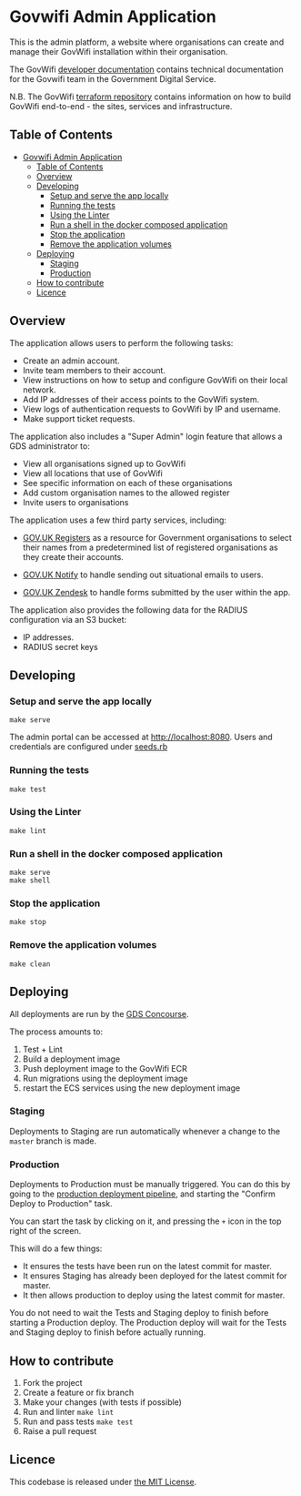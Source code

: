 # Govwifi Admin Application

This is the admin platform, a website where organisations can create and manage their GovWifi installation within their organisation.

The GovWifi [developer documentation][dev-docs] contains technical documentation for the Govwifi team in the Government Digital Service.

N.B. The GovWifi [terraform repository][terraform-repo] contains information on how to build GovWifi end-to-end - the sites, services and infrastructure.

## Table of Contents

- [Govwifi Admin Application](#govwifi-admin-application)
  - [Table of Contents](#table-of-contents)
  - [Overview](#overview)
  - [Developing](#developing)
    - [Setup and serve the app locally](#setup-and-serve-the-app-locally)
    - [Running the tests](#running-the-tests)
    - [Using the Linter](#using-the-linter)
    - [Run a shell in the docker composed application](#run-a-shell-in-the-docker-composed-application)
    - [Stop the application](#stop-the-application)
    - [Remove the application volumes](#remove-the-application-volumes)
  - [Deploying](#deploying)
    - [Staging](#staging)
    - [Production](#production)
  - [How to contribute](#how-to-contribute)
  - [Licence](#licence)

## Overview

The application allows users to perform the following tasks:

- Create an admin account.
- Invite team members to their account.
- View instructions on how to setup and configure GovWifi on their local network.
- Add IP addresses of their access points to the GovWifi system.
- View logs of authentication requests to GovWifi by IP and username.
- Make support ticket requests.

The application also includes a "Super Admin" login feature that allows a GDS administrator to:

- View all organisations signed up to GovWifi
- View all locations that use of GovWifi
- See specific information on each of these organisations
- Add custom organisation names to the allowed register
- Invite users to organisations

The application uses a few third party services, including:

- [GOV.UK Registers][registers] as a resource for Government organisations to select their names from a predetermined list of registered organisations as they create their accounts.

- [GOV.UK Notify][notify] to handle sending out situational emails to users.

- [GOV.UK Zendesk][zendesk] to handle forms submitted by the user within the app.

The application also provides the following data for the RADIUS configuration via an S3 bucket:

- IP addresses.
- RADIUS secret keys

## Developing

### Setup and serve the app locally

```shell
make serve
```

The admin portal can be accessed at [http://localhost:8080](http://localhost:8080). Users and credentials are configured under [seeds.rb](db/seeds.rb)

### Running the tests

```shell
make test
```

### Using the Linter

```shell
make lint
```

### Run a shell in the docker composed application

```shell
make serve
make shell
```

### Stop the application

```shell
make stop
```

### Remove the application volumes

```shell
make clean
```

## Deploying

All deployments are run by the [GDS Concourse][gds-concourse].

The process amounts to:

1. Test + Lint
2. Build a deployment image
3. Push deployment image to the GovWifi ECR
4. Run migrations using the deployment image
5. restart the ECS services using the new deployment image

### Staging

Deployments to Staging are run automatically whenever a change to the `master` branch is made.

### Production

Deployments to Production must be manually triggered.
You can do this by going to the [production deployment pipeline][prod-deploy-pipeline], and starting the "Confirm Deploy to Production" task.

You can start the task by clicking on it, and pressing the `+` icon in the top right of the screen.

This will do a few things:
- It ensures the tests have been run on the latest commit for master.
- It ensures Staging has already been deployed for the latest commit for master.
- It then allows production to deploy using the latest commit for master.

You do not need to wait the Tests and Staging deploy to finish before starting a Production deploy.
The Production deploy will wait for the Tests and Staging deploy to finish before actually running.

## How to contribute

1. Fork the project
2. Create a feature or fix branch
3. Make your changes (with tests if possible)
4. Run and linter `make lint`
5. Run and pass tests `make test`
6. Raise a pull request

## Licence

This codebase is released under [the MIT License][mit].

[mit]: LICENCE
[dev-docs]:https://govwifi-dev-docs.cloudapps.digital
[registers]:https://www.registers.service.gov.uk
[notify]:https://www.notifications.service.gov.uk
[zendesk]:https://govuk.zendesk.com/hc/en-us
[terraform-repo]:https://github.com/alphagov/govwifi-terraform
[gds-concourse]: https://cd.gds-reliability.engineering/
[prod-deploy-pipeline]: https://cd.gds-reliability.engineering/teams/govwifi/pipelines/admin-deploy?groups=Production
